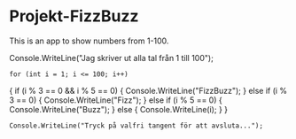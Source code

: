 # Projekt-FizzBuzz
This is an app to show numbers from 1-100.

Console.WriteLine("Jag skriver ut alla tal från 1 till 100");


    for (int i = 1; i <= 100; i++)
{
    if (i % 3 == 0 && i % 5 == 0)
    {
        Console.WriteLine("FizzBuzz");
    }
    else if (i % 3 == 0)
    {
        Console.WriteLine("Fizz");
    }
    else if (i % 5 == 0)
    {
        Console.WriteLine("Buzz");
    }
    else
    {
        Console.WriteLine(i);
    }
}
    
    
    Console.WriteLine("Tryck på valfri tangent för att avsluta...");
